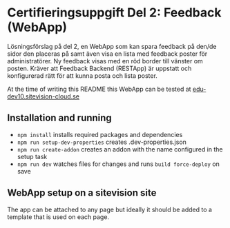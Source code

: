 # Certifieringsuppgift Del 2: Feedback (WebApp)

Lösningsförslag på del 2, en WebApp som kan spara feedback på den/de sidor den placeras på samt även visa en lista med feedback poster för administratörer.
Ny feedback visas med en röd border till vänster om posten. Kräver att Feedback Backend (RESTApp) är uppstatt och konfigurerad rätt för att kunna posta och lista poster.

At the time of writing this README this WebApp can be tested at [edu-dev10.sitevision-cloud.se](https://edu-dev10.sitevision-cloud.se)

## Installation and running

- `npm install` installs required packages and dependencies
- `npm run setup-dev-properties` creates .dev-properties.json
- `npm run create-addon` creates an addon with the name configured in the setup task
- `npm run dev` watches files for changes and runs `build force-deploy` on save

## WebApp setup on a sitevision site 

The app can be attached to any page but ideally it should be added to a template that is used on each page.
